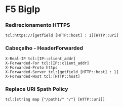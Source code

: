 # F5 BigIp

### Redirecionamento HTTPS

    tcl:https://[getfield [HTTP::host] : 1][HTTP::uri]
 

### Cabeçalho - HeaderForwarded

    X-Real-IP tcl:[IP::client_addr]
    X-Forwarded-For tcl:[IP::client_addr]
    X-Forwarded-Proto https
    X-Forwarded-Server tcl:[getfield [HTTP::host] : 1]
    X-Forwarded-Host tcl:[HTTP::host]


### Replace URI $path Policy

    tcl:[string map {"/path1/" "/"} [HTTP::uri]]
